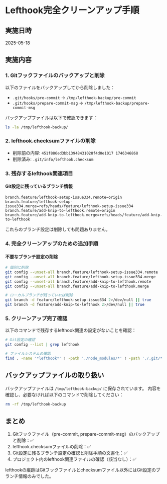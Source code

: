 # Lefthook完全クリーンアップ手順

## 実施日時
2025-05-18

## 実施内容

### 1. Gitフックファイルのバックアップと削除
以下のファイルをバックアップしてから削除しました：
- `.git/hooks/pre-commit` → `/tmp/lefthook-backup/pre-commit`
- `.git/hooks/prepare-commit-msg` → `/tmp/lefthook-backup/prepare-commit-msg`

バックアップファイルは以下で確認できます：
```bash
ls -la /tmp/lefthook-backup/
```

### 2. lefthook.checksumファイルの削除
- 削除前の内容: `451f886ed3bb13948431028f4d0e1017 1746346868`
- 削除済み: `.git/info/lefthook.checksum`

### 3. 残存するlefthook関連項目

#### Git設定に残っているブランチ情報
```
branch.feature/lefthook-setup-issue334.remote=origin
branch.feature/lefthook-setup-issue334.merge=refs/heads/feature/lefthook-setup-issue334
branch.feature/add-knip-to-lefthook.remote=origin  
branch.feature/add-knip-to-lefthook.merge=refs/heads/feature/add-knip-to-lefthook
```

これらのブランチ設定は削除しても問題ありません。

### 4. 完全クリーンアップのための追加手順

#### 不要なブランチ設定の削除
```bash
# 個別に削除
git config --unset-all branch.feature/lefthook-setup-issue334.remote
git config --unset-all branch.feature/lefthook-setup-issue334.merge
git config --unset-all branch.feature/add-knip-to-lefthook.remote
git config --unset-all branch.feature/add-knip-to-lefthook.merge

# ローカルブランチが残っていれば削除
git branch -d feature/lefthook-setup-issue334 2>/dev/null || true
git branch -d feature/add-knip-to-lefthook 2>/dev/null || true
```

### 5. クリーンアップ完了確認

以下のコマンドで残存するlefthook関連の設定がないことを確認：
```bash
# Git設定の確認
git config --list | grep lefthook

# ファイルシステムの確認
find . -name '*lefthook*' ! -path './node_modules/*' ! -path './.git/*' ! -path './*/node_modules/*'
```

## バックアップファイルの取り扱い

バックアップファイルは `/tmp/lefthook-backup/` に保存されています。
内容を確認し、必要なければ以下のコマンドで削除してください：

```bash
rm -rf /tmp/lefthook-backup
```

## まとめ

1. Gitフックファイル（pre-commit, prepare-commit-msg）のバックアップと削除：✅
2. lefthook.checksumファイルの削除：✅  
3. Git設定に残るブランチ設定の確認と削除手順の文書化：✅
4. プロジェクト内のlefthook関連ファイルの確認（該当なし）：✅

lefthookの痕跡はGitフックファイルとchecksumファイル以外にはGit設定のブランチ情報のみでした。